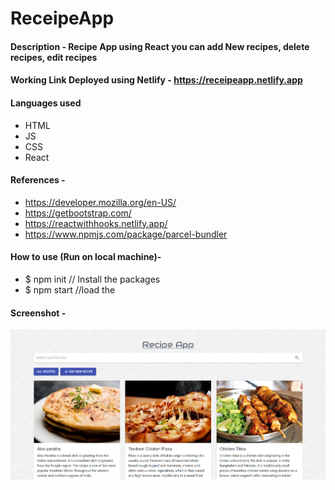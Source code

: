 # ReceipeApp

#### Description - Recipe App using React you can add New recipes, delete recipes, edit recipes

#### Working Link Deployed using Netlify - https://receipeapp.netlify.app

#### Languages used
- HTML
- JS
- CSS
- React

#### References - 
- https://developer.mozilla.org/en-US/
- https://getbootstrap.com/
- https://reactwithhooks.netlify.app/
- https://www.npmjs.com/package/parcel-bundler

#### How to use (Run on local machine)- 
 - $ npm init       // Install the packages
 - $ npm start  //load the 
 
 #### Screenshot - 

![Screenshot](https://github.com/chetas11/ReceipeApp/blob/master/RecipeApp.jpg)